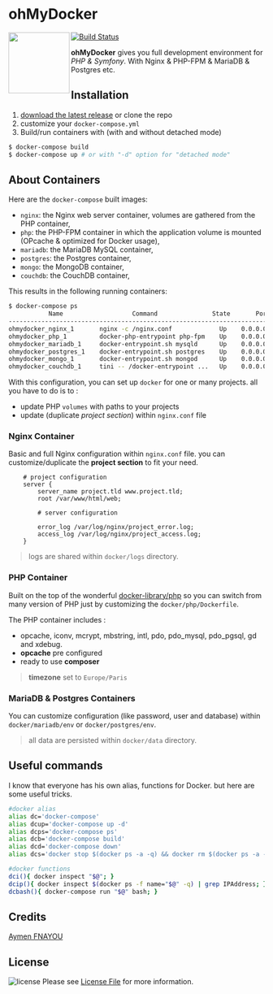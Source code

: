 ohMyDocker
============

<img src="http://data.aymen-fnayou.com/oh-my-docker_logo.png" width="120px" align="left"/>

[![Build Status](https://travis-ci.org/fnayou/oh-my-docker.svg?branch=master)](https://travis-ci.org/fnayou/oh-my-docker)

**ohMyDocker** gives you full development environment for *PHP & Symfony*. With Nginx & PHP-FPM & MariaDB & Postgres etc.

## Installation

1. [download the latest release][link-release] or clone the repo
2. customize your `docker-compose.yml`
3. Build/run containers with (with and without detached mode)

```bash
$ docker-compose build
$ docker-compose up # or with "-d" option for "detached mode"
```

## About Containers

Here are the `docker-compose` built images:

* `nginx`: the Nginx web server container, volumes are gathered from the PHP container,
* `php`: the PHP-FPM container in which the application volume is mounted (OPcache & optimized for Docker usage),
* `mariadb`: the MariaDB MySQL container,
* `postgres`: the Postgres container,
* `mongo`: the MongoDB container,
* `couchdb`: the CouchDB container,

This results in the following running containers:

```bash
$ docker-compose ps
           Name                   Command               State       Ports
----------------------------------------------------------------------------------------
ohmydocker_nginx_1       nginx -c /nginx.conf             Up    0.0.0.0:8080->80/tcp
ohmydocker_php_1         docker-php-entrypoint php-fpm    Up    0.0.0.0:9000->9000/tcp
ohmydocker_mariadb_1     docker-entrypoint.sh mysqld      Up    0.0.0.0:3306->3306/tcp
ohmydocker_postgres_1    docker-entrypoint.sh postgres    Up    0.0.0.0:5432->5432/tcp
ohmydocker_mongo_1       docker-entrypoint.sh mongod      Up    0.0.0.0:27017->27017/tcp
ohmydocker_couchdb_1     tini -- /docker-entrypoint ...   Up    0.0.0.0:5984->5984/tcp
```

With this configuration, you can set up `docker` for one or many projects. all you have to do is to :

- update PHP `volumes` with paths to your projects
- update (duplicate *project section*) within `nginx.conf` file

### Nginx Container

Basic and full Nginx configuration within `nginx.conf` file. you can customize/duplicate the **project section** to fit your need.

```nginx
    # project configuration
    server {
        server_name project.tld www.project.tld;
        root /var/www/html/web;

        # server configuration

        error_log /var/log/nginx/project_error.log;
        access_log /var/log/nginx/project_access.log;
    }
```

> logs are shared within `docker/logs` directory.

### PHP Container

Built on the top of the wonderful [docker-library/php](https://github.com/docker-library/php/tree/4677ca134fe48d20c820a19becb99198824d78e3) so you can switch from many version of PHP just by customizing the `docker/php/Dockerfile`.

The PHP container includes :

- opcache, iconv, mcrypt, mbstring, intl, pdo, pdo_mysql, pdo_pgsql, gd and xdebug.
- **opcache** pre configured
- ready to use **composer**

> **timezone** set to `Europe/Paris`

### MariaDB & Postgres Containers

You can customize configuration (like password, user and database) within `docker/mariadb/env` or `docker/postgres/env`.

> all data are persisted within `docker/data` directory.

## Useful commands

I know that everyone has his own alias, functions for Docker. but here are some useful tricks.

```bash
#docker alias
alias dc='docker-compose'
alias dcup='docker-compose up -d'
alias dcps='docker-compose ps'
alias dcb='docker-compose build'
alias dcd='docker-compose down'
alias dcs='docker stop $(docker ps -a -q) && docker rm $(docker ps -a -q)'

#docker functions
dci(){ docker inspect "$@"; }
dcip(){ docker inspect $(docker ps -f name="$@" -q) | grep IPAddress; }
dcbash(){ docker-compose run "$@" bash; }
```
## Credits

[Aymen FNAYOU][link-author]

## License

![license](https://img.shields.io/badge/license-MIT-lightgrey.svg) Please see [License File](LICENSE) for more information.

[link-author]: https://aymen-fnayou.com
[link-release]: https://github.com/fnayou/oh-my-docker/releases
